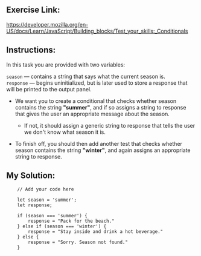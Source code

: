 

## Exercise Link:

https://developer.mozilla.org/en-US/docs/Learn/JavaScript/Building_blocks/Test_your_skills:_Conditionals


## Instructions:

In this task you are provided with two variables:

`season` — contains a string that says what the current season is. <br>
`response` — begins uninitialized, but is later used to store a response that will be printed to the output panel.

- We want you to create a conditional that checks whether season contains the string <b>"summer"</b>, and if so assigns a string to response that gives the user an appropriate message about the season. 

    - If not, it should assign a generic string to response that tells the user we don't know what season it is.

- To finish off, you should then add another test that checks whether season contains the string <b>"winter"</b>, and again assigns an appropriate string to response.


## My Solution:

```
    // Add your code here

    let season = 'summer';
    let response;
    
    if (season === 'summer') {
        response = "Pack for the beach."
    } else if (season === 'winter') {
        response = "Stay inside and drink a hot beverage."
    } else {
        response = "Sorry. Season not found."
    }
```